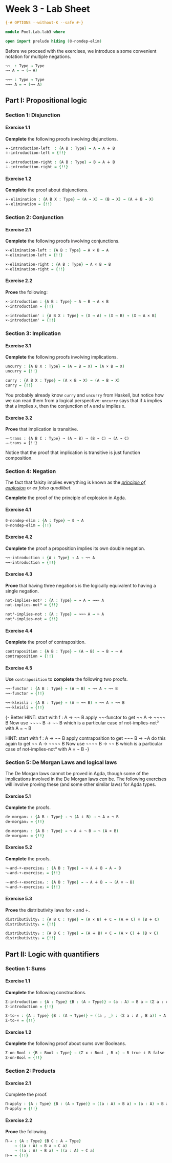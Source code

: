 # Week 3 - Lab Sheet

```agda
{-# OPTIONS --without-K --safe #-}

module Pool.Lab.lab3 where

open import prelude hiding (𝟘-nondep-elim)
```

Before we proceed with the exercises, we introduce a some convenient notation
for multiple negations.

```agda
¬¬_ : Type → Type
¬¬ A = ¬ (¬ A)

¬¬¬ : Type → Type
¬¬¬ A = ¬ (¬¬ A)
```

## Part I: Propositional logic

### Section 1: Disjunction

#### Exercise 1.1

**Complete** the following proofs involving disjunctions.

```agda
∔-introduction-left  : {A B : Type} → A → A ∔ B
∔-introduction-left = {!!}

∔-introduction-right : {A B : Type} → B → A ∔ B
∔-introduction-right = {!!}
```

#### Exercise 1.2

**Complete** the proof about disjunctions.

```agda
∔-elimination : {A B X : Type} → (A → X) → (B → X) → (A ∔ B → X)
∔-elimination = {!!}
```

### Section 2: Conjunction

#### Exercise 2.1

**Complete** the following proofs involving conjunctions.

```agda
×-elimination-left : {A B : Type} → A × B → A
×-elimination-left = {!!}

×-elimination-right : {A B : Type} → A × B → B
×-elimination-right = {!!}
```

#### Exercise 2.2

**Prove** the following:

```agda
×-introduction : {A B : Type} → A → B → A × B
×-introduction = {!!}

×-introduction' : {A B X : Type} → (X → A) → (X → B) → (X → A × B)
×-introduction' = {!!}
```

### Section 3: Implication

#### Exercise 3.1

**Complete** the following proofs involving implications.

```agda
uncurry : {A B X : Type} → (A → B → X) → (A × B → X)
uncurry = {!!}

curry : {A B X : Type} → (A × B → X) → (A → B → X)
curry = {!!}
```

You probably already know `curry` and `uncurry` from Haskell, but notice how we
can read them from a logical perspective: `uncurry` says that if `A` implies
that `B` implies `X`, then the conjunction of `A` and `B` implies `X`.

#### Exercise 3.2

**Prove** that implication is transitive.

```
→-trans : {A B C : Type} → (A → B) → (B → C) → (A → C)
→-trans = {!!}
```

Notice that the proof that implication is transitive is just function
composition.


### Section 4: Negation

The fact that falsity implies everything is known as the [_principle of
explosion_](https://en.wikipedia.org/wiki/Principle_of_explosion) or _ex falso
quodlibet_.

**Complete** the proof of the principle of explosion in Agda.

#### Exercise 4.1

```agda
𝟘-nondep-elim : {A : Type} → 𝟘 → A
𝟘-nondep-elim = {!!}
```

#### Exercise 4.2

**Complete** the proof a proposition implies its own double negation.

```agda
¬¬-introduction : {A : Type} → A → ¬¬ A
¬¬-introduction = {!!}
```

#### Exercise 4.3

**Prove** that having three negations is the logically equivalent to having a
single negation.

```agda
not-implies-not³ : {A : Type} → ¬ A → ¬¬¬ A
not-implies-not³ = {!!}

not³-implies-not : {A : Type} → ¬¬¬ A → ¬ A
not³-implies-not = {!!}
```

#### Exercise 4.4

**Complete** the proof of contraposition.

```agda
contraposition : {A B : Type} → (A → B) → ¬ B → ¬ A
contraposition = {!!}
```

#### Exercise 4.5

Use `contraposition` to **complete** the following two proofs.

```agda
¬¬-functor : {A B : Type} → (A → B) → ¬¬ A → ¬¬ B
¬¬-functor = {!!}

¬¬-kleisli : {A B : Type} → (A → ¬¬ B) → ¬¬ A → ¬¬ B
¬¬-kleisli = {!!}
```
{-
 Better HINT:
 start with f : A → ¬¬ B
 apply ¬¬-functor to get ¬¬ A → ¬¬¬¬ B
 Now use ¬¬¬¬ B → ¬¬ B which is a particular case of not-implies-not³ with A = ¬ B

 HINT:
 start with f : A → ¬¬ B
 apply contraposition to get ¬¬¬ B → ¬A
 do this again to get        ¬¬ A → ¬¬¬¬ B
 Now use ¬¬¬¬ B → ¬¬ B which is a particular case of not-implies-not³ with A = ¬ B
-}

### Section 5: De Morgan Laws and logical laws

The De Morgan laws cannot be proved in Agda, though some of the implications
involved in the De Morgan laws _can_ be. The following exercises will involve
proving these (and some other similar laws) for Agda types.

#### Exercise 5.1

**Complete** the proofs.

```agda
de-morgan₁ : {A B : Type} → ¬ (A ∔ B) → ¬ A × ¬ B
de-morgan₁ = {!!}

de-morgan₂ : {A B : Type} → ¬ A ∔ ¬ B → ¬ (A × B)
de-morgan₂ = {!!}
```

#### Exercise 5.2

**Complete** the proofs.

```agda
¬-and-+-exercise₁ : {A B : Type} → ¬ A ∔ B → A → B
¬-and-+-exercise₁ = {!!}

¬-and-+-exercise₂ : {A B : Type} → ¬ A ∔ B → ¬ (A × ¬ B)
¬-and-+-exercise₂ = {!!}
```

#### Exercise 5.3

**Prove** the distributivity laws for `×` and `∔`.

```agda
distributivity₁ : {A B C : Type} → (A × B) ∔ C → (A ∔ C) × (B ∔ C)
distributivity₁ = {!!}

distributivity₂ : {A B C : Type} → (A ∔ B) × C → (A × C) ∔ (B × C)
distributivity₂ = {!!}
```

## Part II: Logic with quantifiers

### Section 1: Sums

#### Exercise 1.1

**Complete** the following constructions.

```agda
Σ-introduction : {A : Type} {B : (A → Type)} → (a : A) → B a → (Σ a ꞉ A , B a)
Σ-introduction = {!!}

Σ-to-× : {A : Type} {B : (A → Type)} → ((a , _) : (Σ a ꞉ A , B a)) → A × B a
Σ-to-× = {!!}
```

#### Exercise 1.2

**Complete** the following proof about sums over Booleans.

```agda
Σ-on-Bool : {B : Bool → Type} → (Σ x ꞉ Bool , B x) → B true ∔ B false
Σ-on-Bool = {!!}
```

### Section 2: Products

#### Exercise 2.1

Complete the proof.

```agda
Π-apply : {A : Type} {B : (A → Type)} → ((a : A) → B a) → (a : A) → B a
Π-apply = {!!}
```

#### Exercise 2.2

**Prove**  the following.

```agda
Π-→ : {A : Type} {B C : A → Type}
    → ((a : A) → B a → C a)
    → ((a : A) → B a) → ((a : A) → C a)
Π-→ = {!!}
```
